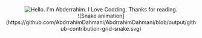 
<div align="center">
	<img src="https://github.com/AbdrrahimDahmani/AbdrrahimDahmani/blob/main/redmeGif.gif" alt="Hello. I'm Abderrahim. I Love Codding. Thanks for reading.">
</div>
<div align="center">
![Snake animation](https://github.com/AbdrrahimDahmani/AbdrrahimDahmani/blob/output/github-contribution-grid-snake.svg)
</div>
